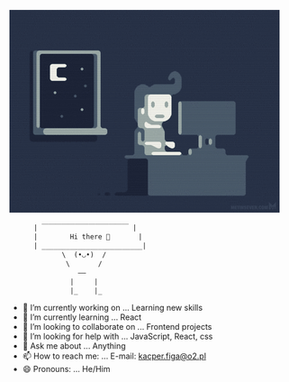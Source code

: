 [![](https://github.com/KacperFiga/KacperFiga/blob/main/code.gif)](#)

          | ￣￣￣￣￣￣￣￣￣￣￣￣￣ |                                 
          |        Hi there 👋       |                                
          | _________________________|                               
                 \  (•◡•)  /                                             
                  \       /                                             
                     ——                                                
                   |     |                                              
                   |_    |_                                                     
           

 - 🔭 I’m currently working on ... Learning new skills
 - 🌱 I’m currently learning ... React
 - 👯 I’m looking to collaborate on ... Frontend projects
 - 🤔 I’m looking for help with ... JavaScript, React, css
 - 💬 Ask me about ... Anything
 - 📫 How to reach me: ... E-mail: kacper.figa@o2.pl
 - 😄 Pronouns: ... He/Him
